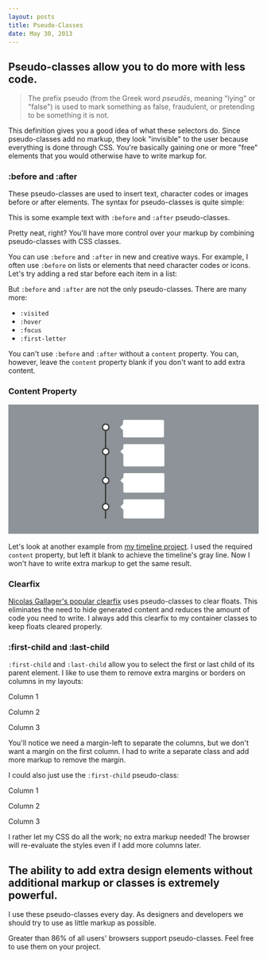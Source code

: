 ```yaml
---
layout: posts
title: Pseudo-Classes
date: May 30, 2013
---
```

<h2>
Pseudo-classes allow you to do more with less code.
</h2>

<blockquote>
<p>The prefix pseudo (from the Greek word <em>pseudēs</em>, meaning "lying" or "false") is used to mark something as false, fraudulent, or pretending to be something it is not.</p>
</blockquote>

<p>
This definition gives you a good idea of what these selectors do. Since pseudo-classes add no markup, they look "invisible" to the user because everything is done through CSS. You're basically gaining one or more "free" elements that you would otherwise have to write markup for.
</p>

<h3>:before and :after</h3>

<p>
These pseudo-classes are used to insert text, character codes or images before or after elements. The syntax for pseudo-classes is quite simple:
</p>

<script src="https://gist.github.com/aekaplan/5679831.js"> </script>

<div class="row-example">
  <p class="example">
  This is some example text with <code>:before</code> and <code>:after</code> pseudo-classes.
  </p>
</div>

<p>
Pretty neat, right? You'll have more control over your markup by combining pseudo-classes with CSS classes.
</p>

<p>
You can use <code>:before</code> and <code>:after</code> in new and creative ways. For example, I often use <code>:before</code> on lists or elements that need character codes or icons. Let's try adding a red star before each item in a list:
</p>

<script src="https://gist.github.com/aekaplan/5679880.js"> </script>

<p>But <code>:before</code> and <code>:after</code> are not the only pseudo-classes. There are many more:</p>

<div class="row-example">
<ul class="example">
<li><code>:visited</code></li>
<li><code>:hover</code></li>
<li><code>:focus</code></li>
<li><code>:first-letter</code></li>
</ul>
</div>

<p>
You can't use <code>:before</code> and <code>:after</code> without a <code>content</code> property. You can, however, leave the <code>content</code> property blank if you don't want to add extra content.
</p>

<h3>Content Property</h3>

<img src="/images/timeline.jpg">

<p>
Let's look at another example from <a href="projects/timeline.html">my timeline project</a>. I used the required <code>content</code> property, but left it blank to achieve the timeline's gray line. Now I won't have to write extra markup to get the same result.
</p>

<script src="https://gist.github.com/aekaplan/5679711.js"> </script>

<h3>Clearfix</h3>
<p>
<a href="http://nicolasgallagher.com/micro-clearfix-hack/" target="_blank">Nicolas Gallager's popular clearfix</a> uses pseudo-classes to clear floats. This eliminates the need to hide generated content and reduces the amount of code you need to write. I always add this clearfix to my container classes to keep floats cleared properly.
</p>

<script src="https://gist.github.com/aekaplan/5680048.js"> </script>


<h3>:first-child and :last-child</h3>
<p>
<code>:first-child</code> and <code>:last-child</code> allow you to select the first or last child of its parent element. I like to use them to remove extra margins or borders on columns in my layouts:
</p>

<div class="row-example">
  <div class="column-example-bad first">
    <p>Column 1</p>
  </div>

  <div class="column-example-bad">
    <p>Column 2</p>
  </div>

  <div class="column-example-bad">
    <p>Column 3</p>
  </div>
</div>

<script src="https://gist.github.com/aekaplan/5682833.js"> </script>

<script src="https://gist.github.com/aekaplan/5682842.js"> </script>

<p>
You'll notice we need a margin-left to separate the columns, but we don't want a margin on the first column. I had to write a separate class and add more markup to remove the margin. 
</p>

<p>
I could also just use the <code>:first-child</code> pseudo-class:
</p>

<div class="row-example">
  <div class="column-example">
    <p>Column 1</p>
  </div>

  <div class="column-example">
    <p>Column 2</p>
  </div>

  <div class="column-example">
    <p>Column 3</p>
  </div>
</div>

<script src="https://gist.github.com/aekaplan/5682861.js"> </script>

<script src="https://gist.github.com/aekaplan/5682773.js"> </script>

<p>
I rather let my CSS do all the work; no extra markup needed! The browser will re-evaluate the styles even if I add more columns later.
</p>

<h2>
The ability to add extra design elements without additional markup or classes is extremely powerful.
</h2>

<p>
I use these pseudo-classes every day. As designers and developers we should try to use as little markup as possible.
</p>

<div class="note">
<p>
Greater than 86% of all users' browsers support pseudo-classes. Feel free to use them on your project.
</p>
</div>
